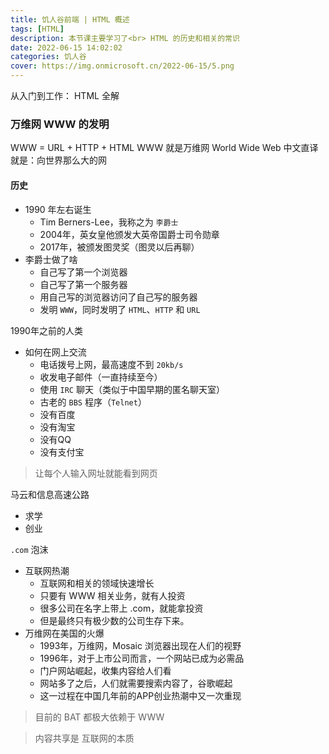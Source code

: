 ```yaml
---
title: 饥人谷前端 | HTML 概述
tags: [HTML]
description: 本节课主要学习了<br> HTML 的历史和相关的常识
date: 2022-06-15 14:02:02
categories: 饥人谷
cover: https://img.onmicrosoft.cn/2022-06-15/5.png
---
```


从入门到工作： HTML 全解

### 万维网 WWW 的发明

WWW = URL + HTTP + HTML
WWW 就是万维网 World Wide Web
中文直译就是：向世界那么大的网

#### 历史

- 1990 年左右诞生
  - Tim Berners-Lee，我称之为 `李爵士`
  - 2004年，英女皇他颁发大英帝国爵士司令勋章
  - 2017年，被颁发图灵奖（图灵以后再聊）
- 李爵士做了啥
  - 自己写了第一个浏览器
  - 自己写了第一个服务器
  - 用自己写的浏览器访问了自己写的服务器
  - 发明 `WWW`，同时发明了 `HTML`、`HTTP` 和 `URL `

1990年之前的人类

- 如何在网上交流
  - 电话拨号上网，最高速度不到 `20kb/s`
  - 收发电子邮件（一直持续至今）
  - 使用 `IRC` 聊天（类似于中国早期的匿名聊天室）
  - 古老的 `BBS` 程序（`Telnet`）
  - 没有百度
  - 没有淘宝
  - 没有QQ
  - 没有支付宝

> 让每个人输入网址就能看到网页

马云和信息高速公路

- 求学
- 创业

`.com` 泡沫

- 互联网热潮
  - 互联网和相关的领域快速增长
  - 只要有 WWW 相关业务，就有人投资
  - 很多公司在名字上带上 .com，就能拿投资
  - 但是最终只有极少数的公司生存下来。
- 万维网在美国的火爆
  - 1993年，万维网，Mosaic 浏览器出现在人们的视野
  - 1996年，对于上市公司而言，一个网站已成为必需品
  - 门户网站崛起，收集内容给人们看
  - 网站多了之后，人们就需要搜索内容了，谷歌崛起
  - 这一过程在中国几年前的APP创业热潮中又一次重现

> 目前的 BAT 都极大依赖于 WWW

> 内容共享是 互联网的本质


